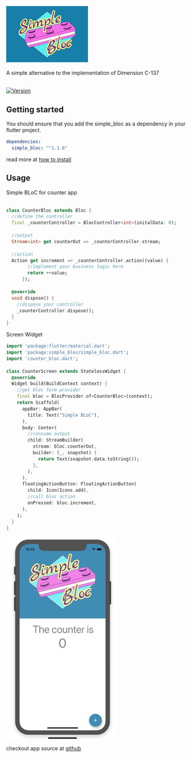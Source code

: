 <img src="https://raw.githubusercontent.com/everton-e26/simple_bloc/master/example/assets/simple_bloc_logo_bg.jpg" width="220">
<br/><br/>
A simple alternative to the implementation of Dimension C-137
<br/><br/>

[![Version](https://img.shields.io/badge/version-1.1.0-blue.svg)](https://pub.dev/packages/simple_bloc)

## Getting started

You should ensure that you add the simple_bloc as a dependency in your flutter project.

```yaml
dependencies:
  simple_bloc: "^1.1.0"
```

read more at [how to install](https://pub.dev/packages/simple_bloc#-installing-tab-)

## Usage

Simple BLoC for counter app

```dart

class CounterBloc extends Bloc {
  //define the controller
  final _counterController = BlocController<int>(initalData: 0);

  //output
  Stream<int> get counterOut => _counterController.stream;

  //action
  Action get increment => _counterController.action((value) {
        //implement your business logic here
        return ++value;
      });

  @override
  void dispose() {
    //dispose your controller
    _counterController.dispose();
  }
}
```

Screen Widget

```dart
import 'package:flutter/material.dart';
import 'package:simple_bloc/simple_bloc.dart';
import 'counter_bloc.dart';

class CounterScreen extends StatelessWidget {
  @override
  Widget build(BuildContext context) {
    //get bloc form provider
    final bloc = BlocProvider.of<CounterBloc>(context);
    return Scaffold(
      appBar: AppBar(
        title: Text("Simple BLoC"),
      ),
      body: Center(
        //consume output
        child: StreamBuilder(
          stream: bloc.counterOut,
          builder: (_, snapshot) {
            return Text(snapshot.data.toString());
          },
        ),
      ),
      floatingActionButton: FloatingActionButton(
        child: Icon(Icons.add),
        //call bloc action
        onPressed: bloc.increment,
      ),
    );
  }
}
```

<img src="https://raw.githubusercontent.com/everton-e26/simple_bloc/master/example/assets/app.gif" width="300">

checkout app source at [github](https://github.com/everton-e26/simple_bloc/tree/master/example)
